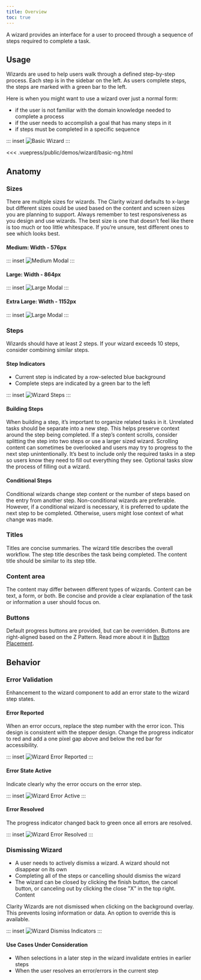 ```yaml
---
title: Overview
toc: true
---
```


A wizard provides an interface for a user to proceed through a sequence of steps required to complete a task.

## Usage

Wizards are used to help users walk through a defined step-by-step process. Each step is in the sidebar on the left. As users complete steps, the steps are marked with a green bar to the left.

Here is when you might want to use a wizard over just a normal form:

- if the user is not familiar with the domain knowledge needed to complete a process
- if the user needs to accomplish a goal that has many steps in it
- if steps must be completed in a specific sequence

::: inset
![Basic Wizard](/images/components/wizard/basic.png)
:::

<doc-code>
<<< .vuepress/public/demos/wizard/basic-ng.html
</doc-code>

## Anatomy

### Sizes

There are multiple sizes for wizards. The Clarity wizard defaults to x-large but different sizes could be used based on the content and screen sizes you are planning to support. Always remember to test responsiveness as you design and use wizards. The best size is one that doesn’t feel like there is too much or too little whitespace. If you’re unsure, test different ones to see which looks best.

#### Medium: Width - 576px

::: inset
![Medium Modal](/images/components/wizard/wizard-md.png)
:::

#### Large: Width - 864px

::: inset
![Large Modal](/images/components/wizard/wizard-lg.png)
:::

#### Extra Large: Width - 1152px

::: inset
![Large Modal](/images/components/wizard/wizard-xl.png)
:::

### Steps

Wizards should have at least 2 steps. If your wizard exceeds 10 steps, consider combining similar steps.

<div class="clr-row">

<div class="clr-col-6">

#### Step Indicators

- Current step is indicated by a row-selected blue background
- Complete steps are indicated by a green bar to the left

</div>
<div class="clr-col-6">

::: inset
![Wizard Steps](/images/components/wizard/wizard-steps.png)
:::

</div>
</div>

#### Building Steps

When building a step, it’s important to organize related tasks in it. Unrelated tasks should be separate into a new step. This helps preserve context around the step being completed.
If a step’s content scrolls, consider splitting the step into two steps or use a larger sized wizard. Scrolling content can sometimes be overlooked and users may try to progress to the next step unintentionally.
It’s best to include only the required tasks in a step so users know they need to fill out everything they see. Optional tasks slow the process of filling out a wizard.

#### Conditional Steps

Conditional wizards change step content or the number of steps based on the entry from another step. Non-conditional wizards are preferable. However, if a conditional wizard is necessary, it is preferred to update the next step to be completed. Otherwise, users might lose context of what change was made.

### Titles

Titles are concise summaries. The wizard title describes the overall workflow. The step title describes the task being completed. The content title should be similar to its step title.

### Content area

The content may differ between different types of wizards. Content can be text, a form, or both. Be concise and provide a clear explanation of the task or information a user should focus on.

### Buttons

Default progress buttons are provided, but can be overridden. Buttons are right-aligned based on the Z Pattern. Read more about it in [Button Placement](/components/button/#placement).

## Behavior

### Error Validation

Enhancement to the wizard component to add an error state to the wizard step states.

<div class="clr-row"></div>
<div class="clr-row">

<div class="clr-col-6">

#### Error Reported

When an error occurs, replace the step number with the error icon. This design is consistent with the stepper design. Change the progress indicator to red and add a one pixel gap above and below the red bar for accessibility.

</div>
<div class="clr-col-6">

::: inset
![Wizard Error Reported](/images/components/wizard/wizard-error-reported.png)
:::

</div>
</div>

<div class="clr-row">

<div class="clr-col-6">

#### Error State Active

Indicate clearly why the error occurs on the error step.

</div>
<div class="clr-col-6">

::: inset
![Wizard Error Active](/images/components/wizard/wizard-error-active.png)
:::

</div>
</div>

<div class="clr-row">

<div class="clr-col-6">

#### Error Resolved

The progress indicator changed back to green once all errors are resolved.

</div>
<div class="clr-col-6">

::: inset
![Wizard Error Resolved](/images/components/wizard/wizard-error-resolved.png)
:::

</div>
</div>

### Dismissing Wizard

<div class="clr-row">

<div class="clr-col-6">

- A user needs to actively dismiss a wizard. A wizard should not disappear on its own
- Completing all of the steps or cancelling should dismiss the wizard
- The wizard can be closed by clicking the finish button, the cancel button, or canceling out by clicking the close "X" in the top right.
  Content

<cds-alert-group status="warning" type="default">
<cds-alert>Clarity Wizards are not dismissed when clicking on the background overlay. This prevents losing information or data. An option to override this is available.</cds-alert>
</cds-alert-group>

</div>
<div class="clr-col-6">

::: inset
![Wizard Dismiss Indicators](/images/components/wizard/wizard-dismissing.png)
:::

</div>
</div>

#### Use Cases Under Consideration

- When selections in a later step in the wizard invalidate entries in earlier steps
- When the user resolves an error/errors in the current step

[//]: #Placement
[//]: #Content
